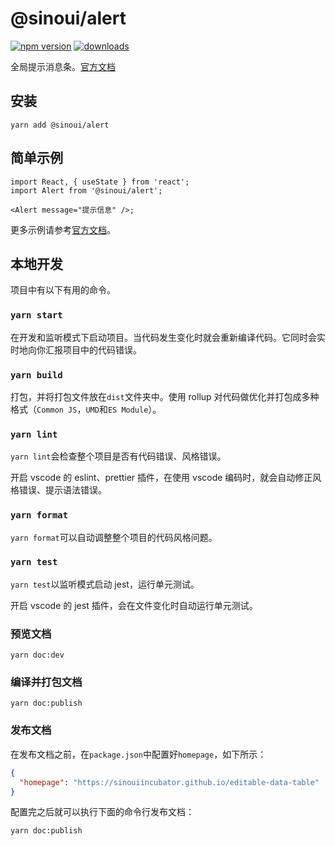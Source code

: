 # @sinoui/alert

[![npm version](https://img.shields.io/npm/v/@sinoui/alert)](https://www.npmjs.com/package/@sinoui/alert)
[![downloads](https://img.shields.io/npm/dm/@sinoui/alert)](https://www.npmjs.com/package/@sinoui/alert)

全局提示消息条。[官方文档](https://sinoui.github.io/alert/)

## 安装

```shell
yarn add @sinoui/alert
```

## 简单示例

```tsx
import React, { useState } from 'react';
import Alert from '@sinoui/alert';

<Alert message="提示信息" />;
```

更多示例请参考[官方文档](https://sinoui.github.io/alert/)。

## 本地开发

项目中有以下有用的命令。

### `yarn start`

在开发和监听模式下启动项目。当代码发生变化时就会重新编译代码。它同时会实时地向你汇报项目中的代码错误。

### `yarn build`

打包，并将打包文件放在`dist`文件夹中。使用 rollup 对代码做优化并打包成多种格式（`Common JS`，`UMD`和`ES Module`）。

### `yarn lint`

`yarn lint`会检查整个项目是否有代码错误、风格错误。

开启 vscode 的 eslint、prettier 插件，在使用 vscode 编码时，就会自动修正风格错误、提示语法错误。

### `yarn format`

`yarn format`可以自动调整整个项目的代码风格问题。

### `yarn test`

`yarn test`以监听模式启动 jest，运行单元测试。

开启 vscode 的 jest 插件，会在文件变化时自动运行单元测试。

### 预览文档

```shell
yarn doc:dev
```

### 编译并打包文档

```shell
yarn doc:publish
```

### 发布文档

在发布文档之前，在`package.json`中配置好`homepage`，如下所示：

```json
{
  "homepage": "https://sinouiincubator.github.io/editable-data-table"
}
```

配置完之后就可以执行下面的命令行发布文档：

```shell
yarn doc:publish
```

